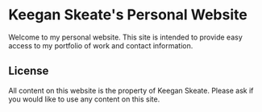 # Keegan Skeate's Personal Website

Welcome to my personal website. This site is intended to provide easy access to my portfolio of work and contact information.

## License

All content on this website is the property of Keegan Skeate. Please ask if you would like to use any content on this site.
